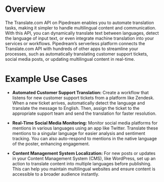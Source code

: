 # Overview

The Translate.com API on Pipedream enables you to automate translation tasks, making it simpler to handle multilingual content and communication. With this API, you can dynamically translate text between languages, detect the language of input text, or even integrate machine translation into your services or workflows. Pipedream’s serverless platform connects the Translate.com API with hundreds of other apps to streamline your processes, such as automatically translating customer support tickets, social media posts, or updating multilingual content in real-time.

# Example Use Cases

- **Automated Customer Support Translation:** Create a workflow that listens for new customer support tickets from a platform like Zendesk. When a new ticket arrives, automatically detect the language and translate the message to English. Then, assign the ticket to the appropriate support team and send the translation for faster resolution.

- **Real-Time Social Media Monitoring:** Monitor social media platforms for mentions in various languages using an app like Twitter. Translate these mentions to a singular language for easier analysis and sentiment tracking. You can also auto-respond to mentions in the native language of the poster, enhancing engagement.

- **Content Management System Localization:** For new posts or updates in your Content Management System (CMS), like WordPress, set up an action to translate content into multiple languages before publishing. This can help you maintain multilingual websites and ensure content is accessible to a broader audience instantly.
